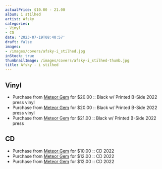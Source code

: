 ```yaml
---
actualPrice: $10.00 - 21.00
album: i stilhed
artist: Afsky
categories:
- Vinyl
- CD
date: '2023-07-19T08:40:57'
draft: false
images:
- /images/covers/afsky-i_stilhed.jpg
inStock: true
thumbnailImage: /images/covers/afsky-i_stilhed-thumb.jpg
title: Afsky - i stilhed
---
```


## Vinyl
* Purchase from [Meteor Gem](https://meteor-gem.com/products/afsky-i-stilhed-ep) for $20.00 :: Black w/ Printed B-Side 2022 press vinyl
* Purchase from [Meteor Gem](https://meteor-gem.com/products/afsky-i-stilhed-12-ep) for $20.00 :: Black w/ Printed B-Side 2022 press vinyl
* Purchase from [Meteor Gem](https://meteor-gem.com/products/afsky-i-stilhed-12-ep-1) for $21.00 :: Black w/ Printed B-Side 2022 press
## CD
* Purchase from [Meteor Gem](https://meteor-gem.com/products/afsky-i-stilhed-cd) for $10.00 :: CD 2022
* Purchase from [Meteor Gem](https://meteor-gem.com/products/afsky-i-stilhed-cd-1) for $12.00 :: CD 2022
* Purchase from [Meteor Gem](https://meteor-gem.com/products/afsky-i-stilhed-cd) for $12.00 :: CD 2022
